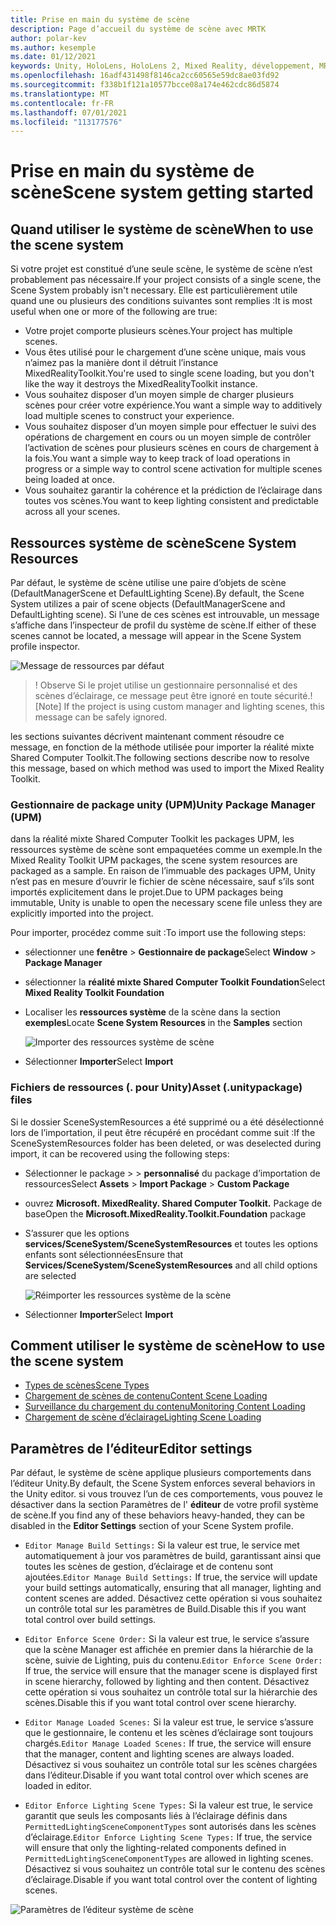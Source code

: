 ```yaml
---
title: Prise en main du système de scène
description: Page d’accueil du système de scène avec MRTK
author: polar-kev
ms.author: kesemple
ms.date: 01/12/2021
keywords: Unity, HoloLens, HoloLens 2, Mixed Reality, développement, MRTK
ms.openlocfilehash: 16adf431498f8146ca2cc60565e59dc8ae03fd92
ms.sourcegitcommit: f338b1f121a10577bcce08a174e462cdc86d5874
ms.translationtype: MT
ms.contentlocale: fr-FR
ms.lasthandoff: 07/01/2021
ms.locfileid: "113177576"
---
```

# <a name="scene-system-getting-started"></a><span data-ttu-id="893ee-104">Prise en main du système de scène</span><span class="sxs-lookup"><span data-stu-id="893ee-104">Scene system getting started</span></span>

## <a name="when-to-use-the-scene-system"></a><span data-ttu-id="893ee-105">Quand utiliser le système de scène</span><span class="sxs-lookup"><span data-stu-id="893ee-105">When to use the scene system</span></span>

<span data-ttu-id="893ee-106">Si votre projet est constitué d’une seule scène, le système de scène n’est probablement pas nécessaire.</span><span class="sxs-lookup"><span data-stu-id="893ee-106">If your project consists of a single scene, the Scene System probably isn't necessary.</span></span> <span data-ttu-id="893ee-107">Elle est particulièrement utile quand une ou plusieurs des conditions suivantes sont remplies :</span><span class="sxs-lookup"><span data-stu-id="893ee-107">It is most useful when one or more of the following are true:</span></span>

- <span data-ttu-id="893ee-108">Votre projet comporte plusieurs scènes.</span><span class="sxs-lookup"><span data-stu-id="893ee-108">Your project has multiple scenes.</span></span>
- <span data-ttu-id="893ee-109">Vous êtes utilisé pour le chargement d’une scène unique, mais vous n’aimez pas la manière dont il détruit l’instance MixedRealityToolkit.</span><span class="sxs-lookup"><span data-stu-id="893ee-109">You're used to single scene loading, but you don't like the way it destroys the MixedRealityToolkit instance.</span></span>
- <span data-ttu-id="893ee-110">Vous souhaitez disposer d’un moyen simple de charger plusieurs scènes pour créer votre expérience.</span><span class="sxs-lookup"><span data-stu-id="893ee-110">You want a simple way to additively load multiple scenes to construct your experience.</span></span>
- <span data-ttu-id="893ee-111">Vous souhaitez disposer d’un moyen simple pour effectuer le suivi des opérations de chargement en cours ou un moyen simple de contrôler l’activation de scènes pour plusieurs scènes en cours de chargement à la fois.</span><span class="sxs-lookup"><span data-stu-id="893ee-111">You want a simple way to keep track of load operations in progress or a simple way to control scene activation for multiple scenes being loaded at once.</span></span>
- <span data-ttu-id="893ee-112">Vous souhaitez garantir la cohérence et la prédiction de l’éclairage dans toutes vos scènes.</span><span class="sxs-lookup"><span data-stu-id="893ee-112">You want to keep lighting consistent and predictable across all your scenes.</span></span>

## <a name="scene-system-resources"></a><span data-ttu-id="893ee-113">Ressources système de scène</span><span class="sxs-lookup"><span data-stu-id="893ee-113">Scene System Resources</span></span>

<span data-ttu-id="893ee-114">Par défaut, le système de scène utilise une paire d’objets de scène (DefaultManagerScene et DefaultLighting Scene).</span><span class="sxs-lookup"><span data-stu-id="893ee-114">By default, the Scene System utilizes a pair of scene objects (DefaultManagerScene and DefaultLighting scene).</span></span> <span data-ttu-id="893ee-115">Si l’une de ces scènes est introuvable, un message s’affiche dans l’inspecteur de profil du système de scène.</span><span class="sxs-lookup"><span data-stu-id="893ee-115">If either of these scenes cannot be located, a message will appear in the Scene System profile inspector.</span></span>

![Message de ressources par défaut](../images/scene-system/DefaultResourcesMessage.png)

><span data-ttu-id="893ee-117">! Observe Si le projet utilise un gestionnaire personnalisé et des scènes d’éclairage, ce message peut être ignoré en toute sécurité.</span><span class="sxs-lookup"><span data-stu-id="893ee-117">![Note] If the project is using custom manager and lighting scenes, this message can be safely ignored.</span></span>

<span data-ttu-id="893ee-118">les sections suivantes décrivent maintenant comment résoudre ce message, en fonction de la méthode utilisée pour importer la réalité mixte Shared Computer Toolkit.</span><span class="sxs-lookup"><span data-stu-id="893ee-118">The following sections describe now to resolve this message, based on which method was used to import the Mixed Reality Toolkit.</span></span>

### <a name="unity-package-manager-upm"></a><span data-ttu-id="893ee-119">Gestionnaire de package unity (UPM)</span><span class="sxs-lookup"><span data-stu-id="893ee-119">Unity Package Manager (UPM)</span></span>

<span data-ttu-id="893ee-120">dans la réalité mixte Shared Computer Toolkit les packages UPM, les ressources système de scène sont empaquetées comme un exemple.</span><span class="sxs-lookup"><span data-stu-id="893ee-120">In the Mixed Reality Toolkit UPM packages, the scene system resources are packaged as a sample.</span></span> <span data-ttu-id="893ee-121">En raison de l’immuable des packages UPM, Unity n’est pas en mesure d’ouvrir le fichier de scène nécessaire, sauf s’ils sont importés explicitement dans le projet.</span><span class="sxs-lookup"><span data-stu-id="893ee-121">Due to UPM packages being immutable, Unity is unable to open the necessary scene file unless they are explicitly imported into the project.</span></span>

<span data-ttu-id="893ee-122">Pour importer, procédez comme suit :</span><span class="sxs-lookup"><span data-stu-id="893ee-122">To import use the following steps:</span></span>

- <span data-ttu-id="893ee-123">sélectionner une **fenêtre**  >  **Gestionnaire de package**</span><span class="sxs-lookup"><span data-stu-id="893ee-123">Select **Window** > **Package Manager**</span></span>
- <span data-ttu-id="893ee-124">sélectionner la **réalité mixte Shared Computer Toolkit Foundation**</span><span class="sxs-lookup"><span data-stu-id="893ee-124">Select **Mixed Reality Toolkit Foundation**</span></span>
- <span data-ttu-id="893ee-125">Localiser les **ressources système** de la scène dans la section **exemples**</span><span class="sxs-lookup"><span data-stu-id="893ee-125">Locate **Scene System Resources** in the **Samples** section</span></span>

  ![Importer des ressources système de scène](../images/scene-system/UpmImportSceneSystemResources.png)

- <span data-ttu-id="893ee-127">Sélectionner **Importer**</span><span class="sxs-lookup"><span data-stu-id="893ee-127">Select **Import**</span></span>

### <a name="asset-unitypackage-files"></a><span data-ttu-id="893ee-128">Fichiers de ressources (. pour Unity)</span><span class="sxs-lookup"><span data-stu-id="893ee-128">Asset (.unitypackage) files</span></span>

<span data-ttu-id="893ee-129">Si le dossier SceneSystemResources a été supprimé ou a été désélectionné lors de l’importation, il peut être récupéré en procédant comme suit :</span><span class="sxs-lookup"><span data-stu-id="893ee-129">If the SceneSystemResources folder has been deleted, or was deselected during import, it can be recovered using the following steps:</span></span>

- <span data-ttu-id="893ee-130">Sélectionner le package  >    >  **personnalisé** du package d’importation de ressources</span><span class="sxs-lookup"><span data-stu-id="893ee-130">Select **Assets** > **Import Package** > **Custom Package**</span></span>
- <span data-ttu-id="893ee-131">ouvrez **Microsoft. MixedReality. Shared Computer Toolkit.** Package de base</span><span class="sxs-lookup"><span data-stu-id="893ee-131">Open the **Microsoft.MixedReality.Toolkit.Foundation** package</span></span>
- <span data-ttu-id="893ee-132">S’assurer que les options **services/SceneSystem/SceneSystemResources** et toutes les options enfants sont sélectionnées</span><span class="sxs-lookup"><span data-stu-id="893ee-132">Ensure that **Services/SceneSystem/SceneSystemResources** and all child options are selected</span></span>

  ![Réimporter les ressources système de la scène](../images/scene-system/ReimportSceneSystemResources.png)

- <span data-ttu-id="893ee-134">Sélectionner **Importer**</span><span class="sxs-lookup"><span data-stu-id="893ee-134">Select **Import**</span></span>

## <a name="how-to-use-the-scene-system"></a><span data-ttu-id="893ee-135">Comment utiliser le système de scène</span><span class="sxs-lookup"><span data-stu-id="893ee-135">How to use the scene system</span></span>

- [<span data-ttu-id="893ee-136">Types de scènes</span><span class="sxs-lookup"><span data-stu-id="893ee-136">Scene Types</span></span>](scene-system-scene-types.md)
- [<span data-ttu-id="893ee-137">Chargement de scènes de contenu</span><span class="sxs-lookup"><span data-stu-id="893ee-137">Content Scene Loading</span></span>](scene-system-content-loading.md)
- [<span data-ttu-id="893ee-138">Surveillance du chargement du contenu</span><span class="sxs-lookup"><span data-stu-id="893ee-138">Monitoring Content Loading</span></span>](scene-system-load-progress.md)
- [<span data-ttu-id="893ee-139">Chargement de scène d’éclairage</span><span class="sxs-lookup"><span data-stu-id="893ee-139">Lighting Scene Loading</span></span>](scene-system-lighting-scenes.md)

## <a name="editor-settings"></a><span data-ttu-id="893ee-140">Paramètres de l’éditeur</span><span class="sxs-lookup"><span data-stu-id="893ee-140">Editor settings</span></span>

<span data-ttu-id="893ee-141">Par défaut, le système de scène applique plusieurs comportements dans l’éditeur Unity.</span><span class="sxs-lookup"><span data-stu-id="893ee-141">By default, the Scene System enforces several behaviors in the Unity editor.</span></span> <span data-ttu-id="893ee-142">si vous trouvez l’un de ces comportements, vous pouvez le désactiver dans la section Paramètres de l' **éditeur** de votre profil système de scène.</span><span class="sxs-lookup"><span data-stu-id="893ee-142">If you find any of these behaviors heavy-handed, they can be disabled in the **Editor Settings** section of your Scene System profile.</span></span>

- <span data-ttu-id="893ee-143">`Editor Manage Build Settings:` Si la valeur est true, le service met automatiquement à jour vos paramètres de build, garantissant ainsi que toutes les scènes de gestion, d’éclairage et de contenu sont ajoutées.</span><span class="sxs-lookup"><span data-stu-id="893ee-143">`Editor Manage Build Settings:` If true, the service will update your build settings automatically, ensuring that all manager, lighting and content scenes are added.</span></span> <span data-ttu-id="893ee-144">Désactivez cette opération si vous souhaitez un contrôle total sur les paramètres de Build.</span><span class="sxs-lookup"><span data-stu-id="893ee-144">Disable this if you want total control over build settings.</span></span>

- <span data-ttu-id="893ee-145">`Editor Enforce Scene Order:` Si la valeur est true, le service s’assure que la scène Manager est affichée en premier dans la hiérarchie de la scène, suivie de Lighting, puis du contenu.</span><span class="sxs-lookup"><span data-stu-id="893ee-145">`Editor Enforce Scene Order:` If true, the service will ensure that the manager scene is displayed first in scene hierarchy, followed by lighting and then content.</span></span> <span data-ttu-id="893ee-146">Désactivez cette opération si vous souhaitez un contrôle total sur la hiérarchie des scènes.</span><span class="sxs-lookup"><span data-stu-id="893ee-146">Disable this if you want total control over scene hierarchy.</span></span>

- <span data-ttu-id="893ee-147">`Editor Manage Loaded Scenes:` Si la valeur est true, le service s’assure que le gestionnaire, le contenu et les scènes d’éclairage sont toujours chargés.</span><span class="sxs-lookup"><span data-stu-id="893ee-147">`Editor Manage Loaded Scenes:` If true, the service will ensure that the manager, content and lighting scenes are always loaded.</span></span> <span data-ttu-id="893ee-148">Désactivez si vous souhaitez un contrôle total sur les scènes chargées dans l’éditeur.</span><span class="sxs-lookup"><span data-stu-id="893ee-148">Disable if you want total control over which scenes are loaded in editor.</span></span>

- <span data-ttu-id="893ee-149">`Editor Enforce Lighting Scene Types:` Si la valeur est true, le service garantit que seuls les composants liés à l’éclairage définis dans `PermittedLightingSceneComponentTypes` sont autorisés dans les scènes d’éclairage.</span><span class="sxs-lookup"><span data-stu-id="893ee-149">`Editor Enforce Lighting Scene Types:` If true, the service will ensure that only the lighting-related components defined in `PermittedLightingSceneComponentTypes` are allowed in lighting scenes.</span></span> <span data-ttu-id="893ee-150">Désactivez si vous souhaitez un contrôle total sur le contenu des scènes d’éclairage.</span><span class="sxs-lookup"><span data-stu-id="893ee-150">Disable if you want total control over the content of lighting scenes.</span></span>

![Paramètres de l’éditeur système de scène](../images/scene-system/MRTK_SceneSystemProfileEditorSettings.PNG)
